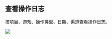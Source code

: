 ## 查看操作日志

按项目、游戏、操作类型、日期、渠道查看操作日志。

![](http://imgcache.tce.fsphere.cn/static/mc.qcloudimg.com/static/img/96dc4ead1b9cb57562b544edfb83c003/caozuorizhi.png)



